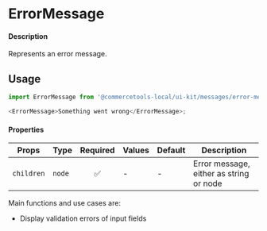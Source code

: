 # ErrorMessage

#### Description

Represents an error message.

## Usage

```js
import ErrorMessage from '@commercetools-local/ui-kit/messages/error-message';

<ErrorMessage>Something went wrong</ErrorMessage>;
```

#### Properties

| Props      | Type   | Required | Values | Default | Description                             |
| ---------- | ------ | :------: | ------ | ------- | --------------------------------------- |
| `children` | `node` |    ✅    | -      | -       | Error message, either as string or node |

Main functions and use cases are:

* Display validation errors of input fields
